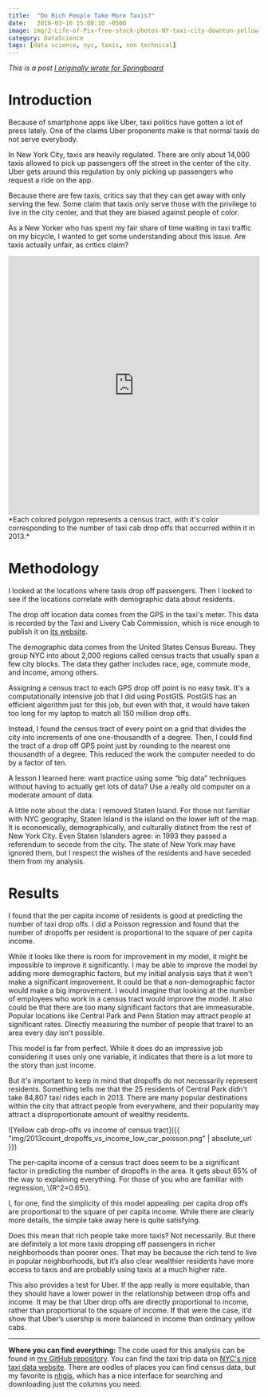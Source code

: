 ```yaml
---
title:  "Do Rich People Take More Taxis?"
date:   2016-03-16 15:08:10 -0500
image: img/2-Life-of-Pix-free-stock-photos-NY-taxi-city-downton-yellow-leeroy.jpg
category: DataScience
tags: [data science, nyc, taxis, non technical]
---
```

<script src="https://cdnjs.cloudflare.com/ajax/libs/mathjax/2.7.0/MathJax.js?config=TeX-AMS-MML_HTMLorMML" type="text/javascript"></script>

*This is a post [I originally wrote for Springboard](https://www.springboard.com/blog/do-rich-people-take-more-taxis/)*



# Introduction

Because of smartphone apps like Uber, taxi politics have gotten a lot of press lately. One of the claims Uber proponents make is that normal taxis do not serve everybody.

In New York City, taxis are heavily regulated. There are only about 14,000 taxis allowed to pick up passengers off the street in the center of the city. Uber gets around this regulation by only picking up passengers who request a ride on the app.

Because there are few taxis, critics say that they can get away with only serving the few. Some claim that taxis only serve those with the privilege to live in the city center, and that they are biased against people of color.

As a New Yorker who has spent my fair share of time waiting in taxi traffic on my bicycle, I wanted to get some understanding about this issue. Are taxis actually unfair, as critics claim?

<iframe width="100%" height="520" frameborder="0" src="https://thomasproctor.carto.com/builder/9b07d6aa-3d0c-487e-9dbd-06a0645c890e/embed" allowfullscreen webkitallowfullscreen mozallowfullscreen oallowfullscreen msallowfullscreen></iframe>
*Each colored polygon represents a census tract, with it's color corresponding to the number of taxi cab drop offs that occurred within it in 2013.*

# Methodology

I looked at the locations where taxis drop off passengers. Then I looked to see if the locations correlate with demographic data about residents.

The drop off location data comes from the GPS in the taxi's meter. This data is recorded by the Taxi and Livery Cab Commission, which is nice enough to publish it on [its website][TLC-link].

The demographic data comes from the United States Census Bureau.  They group NYC into about 2,000 regions called census tracts that usually span a few city blocks. The data they gather includes race, age, commute mode, and income, among others.

Assigning a census tract to each GPS drop off point is no easy task. It's a computationally intensive job that I did using PostGIS. PostGIS has an efficient algorithm just for this job, but even with that, it would have taken too long for my laptop to match all 150 million drop offs.

Instead, I found the census tract of every point on a grid that divides the city into increments of one one-thousandth of a degree. Then, I could find the tract of a drop off GPS point just by rounding to the nearest one thousandth of a degree. This reduced the work the computer needed to do by a factor of ten.

A lesson I learned here: want practice using some “big data” techniques without having to actually get lots of data? Use a really old computer on a moderate amount of data.

A little note about the data: I removed Staten Island. For those not familiar with NYC geography, Staten Island is the island on the lower left of the map. It is economically, demographically, and culturally distinct from the rest of New York City. Even Staten Islanders agree: in 1993 they passed a referendum to secede from the city. The state of New York may have ignored them, but I respect the wishes of the residents and have seceded them from my analysis.

# Results

I found that the per capita income of residents is good at predicting the number of taxi drop offs. I did a Poisson regression and found that the number of dropoffs per resident is proportional to the square of per capita income.

While it looks like there is room for improvement in my model, it might be impossible to improve it significantly. I may be able to improve the model by adding more demographic factors, but my initial analysis says that it won't make a significant improvement. It could be that a non-demographic factor would make a big improvement. I would imagine that looking at the number of employees who work in a census tract would improve the model. It also could be that there are too many significant factors that are immeasurable. Popular locations like Central Park and Penn Station may attract people at significant rates. Directly measuring the number of people that travel to an area every day isn't possible.

This model is far from perfect. While it does do an impressive job considering it uses only one variable, it indicates that there is a lot more to the story than just income.

But it's important to keep in mind that dropoffs do not necessarily represent residents. Something tells me that the 25 residents of Central Park didn't take 84,807 taxi rides each in 2013. There are many popular destinations within the city that attract people from everywhere, and their popularity may attract a disproportionate amount of wealthy residents.

![Yellow cab drop-offs vs income of census tract]({{ "img/2013count_dropoffs_vs_income_low_car_poisson.png" | absolute_url }})

The per-capita income of a census tract does seem to be a significant factor in predicting the number of dropoffs in the area. It gets about 65% of the way to explaining everything.  For those of you who are familiar with regression, \\(R^2=0.65\\).

I, for one, find the simplicity of this model appealing: per capita drop offs are proportional to the square of per capita income. While there are clearly more details, the simple take away here is quite satisfying.

Does this mean that rich people take more taxis? Not necessarily. But there are definitely a lot more taxis dropping off passengers in richer neighborhoods than poorer ones. That may be because the rich tend to live in popular neighborhoods, but it’s also clear wealthier residents have more access to taxis and are probably using taxis at a much higher rate.

This also provides a test for Uber. If the app really is more equitable, than they should have a lower power in the relationship between drop offs and income. It may be that Uber drop offs are directly proportional to income, rather than proportional to the square of income. If that were the case, it’d show that Uber’s usership is more balanced in income than ordinary yellow cabs.

---

**Where you can find everything:** The code used for this analysis can be found in [my GitHub repository][GitHub-link]. You can find the taxi trip data on [NYC's nice taxi data website][NYC-taxi-link]. There are oodles of places you can find census data, but my favorite is [nhgis][nhgis-link], which has a nice interface for searching and downloading just the columns you need.


[TLC-link]: http://www.nyc.gov/html/tlc/html/about/trip_record_data.shtml
[GitHub-link]: https://github.com/ThomasProctor/Slide-Rule-Data-Intensive/tree/master/DataStory
[NYC-taxi-link]: http://www.nyc.gov/html/tlc/html/about/trip_record_data.shtml
[nhgis-link]: https://www.nhgis.org/
